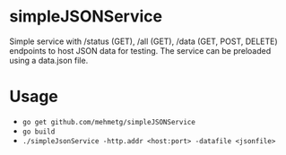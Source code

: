 # simpleJSONService
Simple service with /status (GET), /all (GET), /data (GET, POST, DELETE) endpoints to host JSON data for testing.
The service can be preloaded using a data.json file.

# Usage
* ```go get github.com/mehmetg/simpleJSONService```
* ```go build```
* ```./simpleJsonService -http.addr <host:port> -datafile <jsonfile>```

